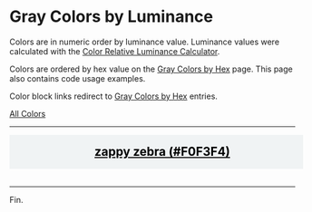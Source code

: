 <!--suppress HtmlUnknownTarget -->
<style>
  div.color-block {
    text-align: center;
  }

  .color-block {
    width: 100%;
    margin: 0;
    padding: 0.5em;
  }

  .black-pass {
    color: black;
  }

  .white-pass {
    color: white;
  }
</style>

# Gray Colors by Luminance

Colors are in numeric order by luminance value. Luminance values were calculated with the
<a href="https://contrastchecker.online/color-relative-luminance-calculator" target="_blank" rel="noopener noreferrer">Color Relative Luminance Calculator</a>.

Colors are ordered by hex value on the [Gray Colors by Hex](./gray-colors-by-hex.md) page.
This page also contains code usage examples.

Color block links redirect to [Gray Colors by Hex](./gray-colors-by-hex.md) entries.

[All Colors](../all-colors.md)

----

<!-- luminance: 0.8915810279 -->
<div class="color-block" style="background: #F0F3F4;">
  <a href="./gray-colors-by-hex.html#zappy-zebra-f0f3f4">
    <h2 class="color-block black-pass">zappy zebra (#F0F3F4)</h2>
  </a>
</div>
<br/> <!-- only after last entry -->

----

Fin.

